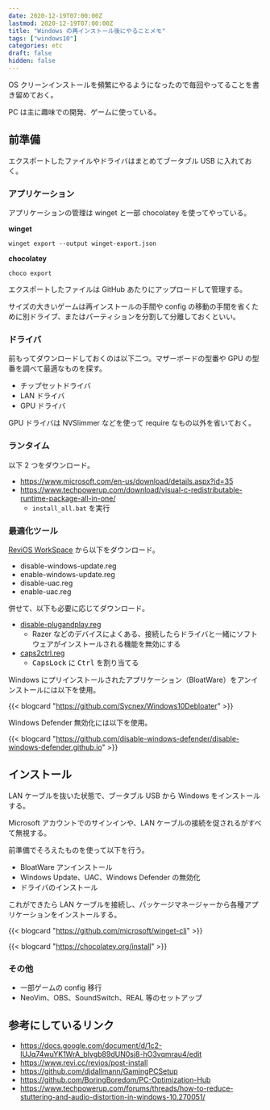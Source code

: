 ```yaml
---
date: 2020-12-19T07:00:00Z
lastmod: 2020-12-19T07:00:00Z
title: "Windows の再インストール後にやることメモ"
tags: ["windows10"]
categories: etc
draft: false
hidden: false
---
```


OS クリーンインストールを頻繁にやるようになったので毎回やってることを書き留めておく。

PC は主に趣味での開発、ゲームに使っている。

## 前準備

エクスポートしたファイルやドライバはまとめてブータブル USB に入れておく。

### アプリケーション

アプリケーションの管理は winget と一部 chocolatey を使ってやっている。

**winget**

```
winget export --output winget-export.json
```

**chocolatey**

```
choco export
```

エクスポートしたファイルは GitHub あたりにアップロードして管理する。

サイズの大きいゲームは再インストールの手間や config の移動の手間を省くために別ドライブ、またはパーティションを分割して分離しておくといい。

### ドライバ

前もってダウンロードしておくのは以下二つ。マザーボードの型番や GPU の型番を調べて最適なものを探す。

- チップセットドライバ
- LAN ドライバ
- GPU ドライバ

GPU ドライバは NVSlimmer などを使って require なもの以外を省いておく。

### ランタイム

以下 2 つをダウンロード。

- https://www.microsoft.com/en-us/download/details.aspx?id=35
- https://www.techpowerup.com/download/visual-c-redistributable-runtime-package-all-in-one/
  - `install_all.bat` を実行

### 最適化ツール

[ReviOS WorkSpace](https://www.revi.cc/revios/workspace) から以下をダウンロード。

- disable-windows-update.reg
- enable-windows-update.reg
- disable-uac.reg
- enable-uac.reg

併せて、以下も必要に応じてダウンロード。

- [disable-plugandplay.reg](https://gist.githubusercontent.com/shiomiyan/4acf033967f225c6a40e488a1b3918c2/raw/14ffbf217a00f494ee078b4237b2e2b815e04e8f/disable-plugandplay.reg)
  - Razer などのデバイスによくある、接続したらドライバと一緒にソフトウェアがインストールされる機能を無効にする
- [caps2ctrl.reg](https://gist.githubusercontent.com/shiomiyan/554d01e4b1276a2d2d3009bcb0eddf94/raw/ccf2625c439b4958706e2a30f181989c564cd15c/caps2ctrl.reg)
  - <kbd>CapsLock</kbd> に <kbd>Ctrl</kbd> を割り当てる

Windows にプリインストールされたアプリケーション（BloatWare）をアンインストールには以下を使用。

{{< blogcard "https://github.com/Sycnex/Windows10Debloater" >}}

Windows Defender 無効化には以下を使用。

{{< blogcard "https://github.com/disable-windows-defender/disable-windows-defender.github.io" >}}

## インストール

LAN ケーブルを抜いた状態で、ブータブル USB から Windows をインストールする。

Microsoft アカウントでのサインインや、LAN ケーブルの接続を促されるがすべて無視する。

前準備でそろえたものを使って以下を行う。

- BloatWare アンインストール
- Windows Update、UAC、Windows Defender の無効化
- ドライバのインストール

これができたら LAN ケーブルを接続し、パッケージマネージャーから各種アプリケーションをインストールする。

{{< blogcard "https://github.com/microsoft/winget-cli" >}}

{{< blogcard "https://chocolatey.org/install" >}}

### その他

- 一部ゲームの config 移行
- NeoVim、OBS、SoundSwitch、REAL 等のセットアップ

## 参考にしているリンク

- https://docs.google.com/document/d/1c2-lUJq74wuYK1WrA_bIvgb89dUN0sj8-hO3vqmrau4/edit
- https://www.revi.cc/revios/post-install
- https://github.com/djdallmann/GamingPCSetup
- https://github.com/BoringBoredom/PC-Optimization-Hub
- https://www.techpowerup.com/forums/threads/how-to-reduce-stuttering-and-audio-distortion-in-windows-10.270051/